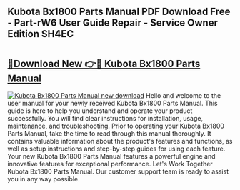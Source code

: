 ## Kubota Bx1800 Parts Manual PDF Download Free - Part-rW6 User Guide Repair - Service Owner Edition SH4EC

# <h2><a href="http://bc94997.oget.top/?id=Kubota+Bx1800+Parts+Manual">🔗Download New 👉🔴 Kubota Bx1800 Parts Manual</a></h2>

[![Kubota Bx1800 Parts Manual new download](https://i.imgur.com/5g1atiW.png)](http://bc94997.oget.top/?id=Kubota+Bx1800+Parts+Manual)
Hello and welcome to the user manual for your newly received Kubota Bx1800 Parts Manual. This guide is here to help you understand and operate your product successfully. You will find clear instructions for installation, usage, maintenance, and troubleshooting. Prior to operating your Kubota Bx1800 Parts Manual, take the time to read through this manual thoroughly. It contains valuable information about the product's features and functions, as well as setup instructions and step-by-step guides for using each feature. Your new Kubota Bx1800 Parts Manual features a powerful engine and innovative features for exceptional performance. Let's Work Together Kubota Bx1800 Parts Manual. Our customer support team is ready to assist you in any way possible.
